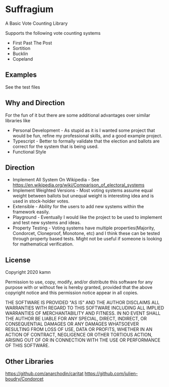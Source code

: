 # Suffragium

A Basic Vote Counting Library

Supports the following vote counting systems

* First Past The Post
* Sortition
* Bucklin
* Copeland

## Examples

See the test files

## Why and Direction
For the fun of it but there are some additional advantages over similar libraries like  

* Personal Development - As stupid as it is I wanted some project that would be fun, refine my professional skills, and a good example project.
* Typescript - Better to formally validate that the election and ballots are correct for the system that is being used.
* Functional Style

## Direction

* Implement All System On Wikipedia - See https://en.wikipedia.org/wiki/Comparison_of_electoral_systems
* Implement Weighted Versions - Most voting systems assume equal weight between ballots but unequal weight is interesting idea and is used in stock-holder votes.
* Extensible - Ability for the users to add new systems within the framework easily.
* Playground - Eventually I would like the project to be used to implement and test new systems and ideas.
* Property Testing - Voting systems have multiple properties(Majority, Condorcet, Cloneproof, Monotone, etc) and I think these can be tested through property based tests. Might not be useful if someone is looking for mathematical verification. 

## License
Copyright 2020 kamn

Permission to use, copy, modify, and/or distribute this software for any purpose with or without fee is hereby granted, provided that the above copyright notice and this permission notice appear in all copies.

THE SOFTWARE IS PROVIDED "AS IS" AND THE AUTHOR DISCLAIMS ALL WARRANTIES WITH REGARD TO THIS SOFTWARE INCLUDING ALL IMPLIED WARRANTIES OF MERCHANTABILITY AND FITNESS. IN NO EVENT SHALL THE AUTHOR BE LIABLE FOR ANY SPECIAL, DIRECT, INDIRECT, OR CONSEQUENTIAL DAMAGES OR ANY DAMAGES WHATSOEVER RESULTING FROM LOSS OF USE, DATA OR PROFITS, WHETHER IN AN ACTION OF CONTRACT, NEGLIGENCE OR OTHER TORTIOUS ACTION, ARISING OUT OF OR IN CONNECTION WITH THE USE OR PERFORMANCE OF THIS SOFTWARE.

## Other Libraries
https://github.com/anarchodin/caritat
https://github.com/julien-boudry/Condorcet
